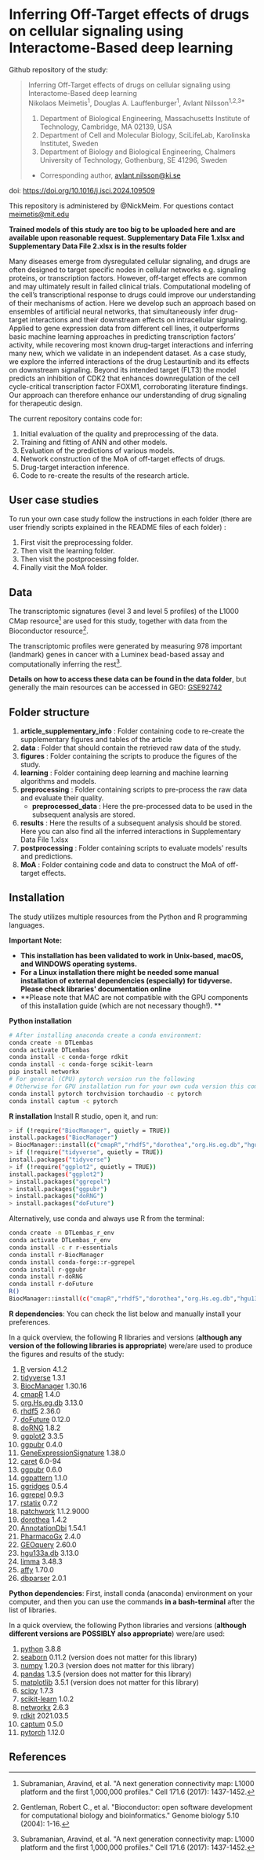 # Inferring Off-Target effects of drugs on cellular signaling using Interactome-Based deep learning
Github repository of the study:
> Inferring Off-Target effects of drugs on cellular signaling using Interactome-Based deep learning <br>
> Nikolaos Meimetis<sup>1</sup>, Douglas A. Lauffenburger<sup>1</sup>, Avlant Nilsson<sup>1,2,3*</sup>
> 1) Department of Biological Engineering, Massachusetts Institute of Technology, Cambridge, MA 02139, USA
> 2) Department of Cell and Molecular Biology, SciLifeLab, Karolinska Institutet, Sweden
> 3) Department of Biology and Biological Engineering, Chalmers University of Technology, Gothenburg, SE 41296, Sweden
> * Corresponding author, avlant.nilsson@ki.se

doi: https://doi.org/10.1016/j.isci.2024.109509

This repository is administered by @NickMeim. For questions contact meimetis@mit.edu

**Trained models of this study are too big to be uploaded here and are available upon reasonable request. Supplementary Data File 1.xlsx and Supplementary Data File 2.xlsx is in the results folder**

Many diseases emerge from dysregulated cellular signaling, and drugs are often designed to target specific nodes in cellular networks e.g. signaling proteins, or transcription factors. However, off-target effects are common and may ultimately result in failed clinical trials. Computational modeling of the cell’s transcriptional response to drugs could improve our understanding of their mechanisms of action. Here we develop such an approach based on ensembles of artificial neural networks, that simultaneously infer drug-target interactions and their downstream effects on intracellular signaling. Applied to gene expression data from different cell lines, it outperforms basic machine learning approaches in predicting transcription factors’ activity, while recovering most known drug-target interactions and inferring many new, which we validate in an independent dataset. As a case study, we explore the inferred interactions of the drug Lestaurtinib and its effects on downstream signaling. Beyond its intended target (FLT3) the model predicts an inhibition of CDK2 that enhances downregulation of the cell cycle-critical transcription factor FOXM1, corroborating literature findings. Our approach can therefore enhance our understanding of drug signaling for therapeutic design.

The current repository contains code for:
1. Initial evaluation of the quality and preprocessing of the data.
2. Training and fitting of ANN and other models.
3. Evaluation of the predictions of various models.
4. Network construction of the MoA of off-target effects of drugs.
5. Drug-target interaction inference.
6. Code to re-create the results of the research article.

## User case studies
To run your own case study follow the instructions in each folder (there are user friendly scripts explained in the README files of each folder) :
1. First visit the preprocessing folder.
2. Then visit the learning folder.
3. Then visit the postprocessing folder.
4. Finally visit the MoA folder.

## Data
The transcriptomic signatures (level 3 and level 5 profiles) of the L1000 CMap resource[^1] are used for this study, together with data from the Bioconductor resource[^2].

The transcriptomic profiles were generated by measuring 978 important (landmark) genes in cancer with a Luminex bead-based assay and computationally inferring the rest[^1]. 

**Details on how to access these data can be found in the data folder**, but generally the main resources can be accessed in GEO: [GSE92742](https://www-ncbi-nlm-nih-gov.libproxy.mit.edu/geo/query/acc.cgi?acc=GSE92742)

## Folder structure
1. **article_supplementary_info** : Folder containing code to re-create the supplementary figures and tables of the article
2. **data** : Folder that should contain the retrieved raw data of the study.
3. **figures** : Folder containing the scripts to produce the figures of the study.
5. **learning** : Folder containing deep learning and machine learning algorithms and models.
6. **preprocessing** : Folder containing scripts to pre-process the raw data and evaluate their quality.
	* **preprocessed_data** : Here the pre-processed data to be used in the subsequent analysis are stored.
7. **results** : Here the results of a subsequent analysis should be stored. Here you can also find all the inferred interactions in Supplementary Data File 1.xlsx 
8. **postprocessing** : Folder containing scripts to evaluate models' results and predictions.
9. **MoA** : Folder containing code and data to construct the MoA of off-target effects.

## Installation
The study utilizes multiple resources from the Python and R programming languages.

**Important Note:**
* **This installation has been validated to work in Unix-based, macOS, and WINDOWS operating systems.** 
* **For a Linux installation there might be needed some manual installation of external dependencies (especially) for tidyverse. Please check libraries' documentation online**
* **Please note that MAC are not compatible with the GPU components of this installation guide (which are not necessary though!). **

**Python installation**
```bash
# After installing anaconda create a conda environment:
conda create -n DTLembas
conda activate DTLembas
conda install -c conda-forge rdkit
conda install -c conda-forge scikit-learn 
pip install networkx
# For general (CPU) pytorch version run the following
# Otherwise for GPU installation run for your own cuda version this command: conda install pytorch torchvision torchaudio pytorch-cuda=11.8 -c pytorch -c nvidia
conda install pytorch torchvision torchaudio -c pytorch
conda install captum -c pytorch
```

**R installation**
Install R studio, open it, and run:
```bash
> if (!require("BiocManager", quietly = TRUE))
install.packages("BiocManager")
> BiocManager::install(c("cmapR","rhdf5","dorothea","org.Hs.eg.db","hgu133a.db"))
> if (!require("tidyverse", quietly = TRUE))
install.packages("tidyverse")
> if (!require("ggplot2", quietly = TRUE))
install.packages("ggplot2")
> install.packages("ggrepel")
> install.packages("ggpubr")
> install.packages("doRNG")
> install.packages("doFuture")
```
Alternatively, use conda and always use R from the terminal:
```bash
conda create -n DTLembas_r_env
conda activate DTLembas_r_env
conda install -c r r-essentials
conda install r-BiocManager
conda install conda-forge::r-ggrepel
conda install r-ggpubr
conda install r-doRNG
conda install r-doFuture
R()
BiocManager::install(c("cmapR","rhdf5","dorothea","org.Hs.eg.db","hgu133a.db"))
```

**R dependencies**: 
You can check the list below and manually install your preferences.

In a quick overview, the following R libraries and versions (**although any version of the following libraries is appropriate**) were/are used to produce the figures and results of the study:
1. [R](https://cran.r-project.org/bin/windows/base/) version 4.1.2
2. [tidyverse](https://www.tidyverse.org/packages/) 1.3.1
3. [BiocManager](https://www.bioconductor.org/install/) 1.30.16
4. [cmapR](https://bioconductor.org/packages/release/bioc/html/cmapR.html) 1.4.0
5. [org.Hs.eg.db](https://bioconductor.org/packages/release/data/annotation/html/org.Hs.eg.db.html) 3.13.0
6. [rhdf5](https://bioconductor.org/packages/release/bioc/html/rhdf5.html) 2.36.0
7. [doFuture](https://cran.r-project.org/web/packages/doFuture/index.html) 0.12.0
8. [doRNG](https://cran.r-project.org/web/packages/doRNG/index.html) 1.8.2
9. [ggplot2](https://ggplot2.tidyverse.org/) 3.3.5
10. [ggpubr](https://www.rdocumentation.org/packages/ggpubr/versions/0.4.0) 0.4.0
11. [GeneExpressionSignature](https://www.bioconductor.org/packages/release/bioc/html/GeneExpressionSignature.html) 1.38.0
12. [caret](https://cran.r-project.org/web/packages/caret/index.html) 6.0-94
13. [ggpubr](https://rpkgs.datanovia.com/ggpubr/) 0.6.0
14. [ggpattern](https://coolbutuseless.github.io/package/ggpattern/) 1.1.0
15. [ggridges](https://cran.r-project.org/web/packages/ggridges/vignettes/introduction.html) 0.5.4
16. [ggrepel](https://cran.r-project.org/web/packages/ggrepel/vignettes/ggrepel.html) 0.9.3
17. [rstatix](https://cran.r-project.org/web/packages/rstatix/index.html) 0.7.2
18. [patchwork](https://patchwork.data-imaginist.com/) 1.1.2.9000
19. [dorothea](https://saezlab.github.io/dorothea/) 1.4.2
20. [AnnotationDbi](https://bioconductor.org/packages/release/bioc/html/AnnotationDbi.html) 1.54.1
21. [PharmacoGx](https://bioconductor.org/packages/release/bioc/html/PharmacoGx.html) 2.4.0
22. [GEOquery](https://bioconductor.org/packages/release/bioc/html/GEOquery.html) 2.60.0
23. [hgu133a.db](https://bioconductor.org/packages/release/data/annotation/html/hgu133a.db.html) 3.13.0
24. [limma](https://bioconductor.org/packages/release/bioc/html/limma.html) 3.48.3
25. [affy](https://www.bioconductor.org/packages/release/bioc/html/affy.html) 1.70.0
26. [dbparser](https://cran.r-project.org/web/packages/dbparser/vignettes/dbparser.html) 2.0.1

**Python dependencies**: 
First, install conda (anaconda) environment on your computer, and then you can use the commands **in a bash-terminal** after the list of libraries.

In a quick overview, the following Python libraries and versions (**although different versions are POSSIBLY also appropriate**) were/are used:
1. [python](https://www.python.org/downloads/) 3.8.8
2. [seaborn](https://seaborn.pydata.org/installing.html) 0.11.2 (version does not matter for this library)
3. [numpy](https://numpy.org/install/) 1.20.3 (version does not matter for this library)
4. [pandas](https://pandas.pydata.org/docs/getting_started/install.html) 1.3.5 (version does not matter for this library)
5. [matplotlib](https://anaconda.org/conda-forge/matplotlib) 3.5.1 (version does not matter for this library)
6. [scipy](https://anaconda.org/anaconda/scipy) 1.7.3
7. [scikit-learn](https://scikit-learn.org/stable/install.html) 1.0.2
8. [networkx](https://networkx.org/documentation/stable/install.html) 2.6.3
9. [rdkit](https://www.rdkit.org/docs/index.html) 2021.03.5
10. [captum](https://captum.ai/docs/getting_started) 0.5.0
11. [pytorch](https://pytorch.org/get-started/locally/) 1.12.0


## References
[^1]: Subramanian, Aravind, et al. "A next generation connectivity map: L1000 platform and the first 1,000,000 profiles." Cell 171.6 (2017): 1437-1452.
[^2]: Gentleman, Robert C., et al. "Bioconductor: open software development for computational biology and bioinformatics." Genome biology 5.10 (2004): 1-16.
